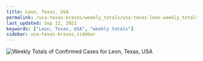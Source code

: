 ```yaml
---
title: Leon, Texas, USA
permalink: /usa-texas-brazos/weekly_totals/usa-texas-leon-weekly_totals.html
last_updated: Sep 12, 2021
keywords: ["Leon, Texas, USA", "weekly totals"]
sidebar: usa-texas-brazos_sidebar
---
```


![Weekly Totals of Confirmed Cases for Leon, Texas, USA](/covid_tracker/images/graphs/usa-texas-leon-weekly_totals_graph.png)

